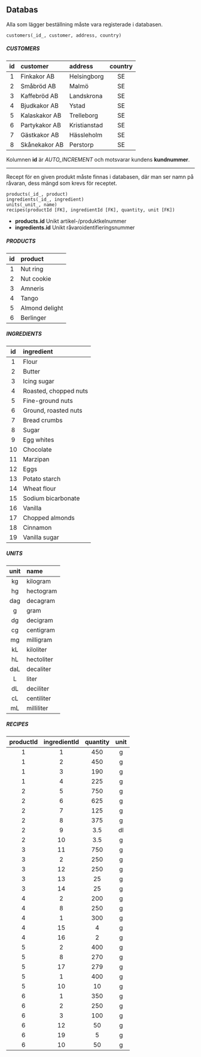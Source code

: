 ## Databas

Alla som lägger beställning måste vara registerade i databasen.
```
customers(_id_, customer, address, country)
```

##### CUSTOMERS
| id  | customer      | address      | country |
|:---:|:--------------|:-------------|:-------:|
| 1   | Finkakor AB   | Helsingborg  | SE      |
| 2   | Småbröd AB    | Malmö        | SE      |
| 3   | Kaffebröd AB  | Landskrona   | SE      |
| 4   | Bjudkakor AB  | Ystad        | SE      |
| 5   | Kalaskakor AB | Trelleborg   | SE      |
| 6   | Partykakor AB | Kristianstad | SE      |
| 7   | Gästkakor AB  | Hässleholm   | SE      |
| 8   | Skånekakor AB | Perstorp     | SE      |

Kolumnen **id** är *AUTO_INCREMENT* och motsvarar kundens **kundnummer**.

---

Recept för en given produkt måste finnas i databasen, där man ser namn på råvaran, dess mängd som krevs för receptet.

```
products(_id_, product)
ingredients(_id_, ingredient)
units(_unit_, name)
recipes(productId [FK], ingredientId [FK], quantity, unit [FK])
```

 * **products.id** Unikt artikel-/produktkelnummer
 * **ingredients.id** Unikt råvaroidentifieringsnummer


##### PRODUCTS
| id  | product        |
|:---:|:---------------|
| 1   | Nut ring       |
| 2   | Nut cookie     |
| 3   | Amneris        |
| 4   | Tango          |
| 5   | Almond delight |
| 6   | Berlinger      |

##### INGREDIENTS
| id  | ingredient            |
|:---:|:----------------------|
| 1   | Flour                 |
| 2   | Butter                |
| 3   | Icing sugar           |
| 4   | Roasted, chopped nuts |
| 5   | Fine-ground nuts      |
| 6   | Ground, roasted nuts  |
| 7   | Bread crumbs          |
| 8   | Sugar                 |
| 9   | Egg whites            |
| 10  | Chocolate             |
| 11  | Marzipan              |
| 12  | Eggs                  |
| 13  | Potato starch         |
| 14  | Wheat flour           |
| 15  | Sodium bicarbonate    |
| 16  | Vanilla               |
| 17  | Chopped almonds       |
| 18  | Cinnamon              |
| 19  | Vanilla sugar         |

##### UNITS
| unit  | name       |
|:-----:|:-----------|
| kg    | kilogram   |
| hg    | hectogram  |
| dag   | decagram   |
| g     | gram       |
| dg    | decigram   |
| cg    | centigram  |
| mg    | milligram  |
| kL    | kiloliter  |
| hL    | hectoliter |
| daL   | decaliter  |
| L     | liter      |
| dL    | deciliter  |
| cL    | centiliter |
| mL    | milliliter |

##### RECIPES
| productId  | ingredientId | quantity | unit |
|:----------:|:------------:|:--------:|:----:|
| 1          | 1            | 450      | g    |
| 1          | 2            | 450      | g    |
| 1          | 3            | 190      | g    |
| 1          | 4            | 225      | g    |
| 2          | 5            | 750      | g    |
| 2          | 6            | 625      | g    |
| 2          | 7            | 125      | g    |
| 2          | 8            | 375      | g    |
| 2          | 9            | 3.5      | dl   |
| 2          | 10           | 3.5      | g    |
| 3          | 11           | 750      | g    |
| 3          | 2            | 250      | g    |
| 3          | 12           | 250      | g    |
| 3          | 13           | 25       | g    |
| 3          | 14           | 25       | g    |
| 4          | 2            | 200      | g    |
| 4          | 8            | 250      | g    |
| 4          | 1            | 300      | g    |
| 4          | 15           | 4        | g    |
| 4          | 16           | 2        | g    |
| 5          | 2            | 400      | g    |
| 5          | 8            | 270      | g    |
| 5          | 17           | 279      | g    |
| 5          | 1            | 400      | g    |
| 5          | 10           | 10       | g    |
| 6          | 1            | 350      | g    |
| 6          | 2            | 250      | g    |
| 6          | 3            | 100      | g    |
| 6          | 12           | 50       | g    |
| 6          | 19           | 5        | g    |
| 6          | 10           | 50       | g    |
